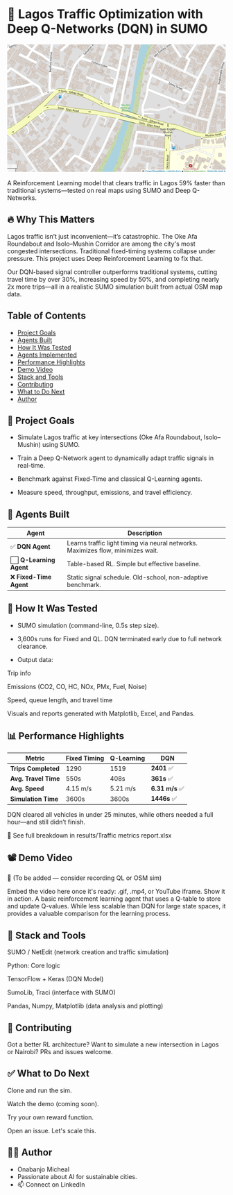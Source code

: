 # 🚦 Lagos Traffic Optimization with Deep Q-Networks (DQN) in SUMO

![Isolo-Egbe Map](https://raw.githubusercontent.com/Onabanjomicheal/Adaptive-Traffic-Signal-DQN/main/isolo_egbe.png)

A Reinforcement Learning model that clears traffic in Lagos 59% faster than traditional systems—tested on real maps using SUMO and Deep Q-Networks.

## 🔥 Why This Matters
Lagos traffic isn’t just inconvenient—it’s catastrophic. The Oke Afa Roundabout and Isolo–Mushin Corridor are among the city's most congested intersections. Traditional fixed-timing systems collapse under pressure. This project uses Deep Reinforcement Learning to fix that.

Our DQN-based signal controller outperforms traditional systems, cutting travel time by over 30%, increasing speed by 50%, and completing nearly 2x more trips—all in a realistic SUMO simulation built from actual OSM map data.

## Table of Contents

- [Project Goals](#project_goals)
- [Agents Built](#agents_built)
- [How It Was Tested](#how_it_was_tested)
- [Agents Implemented](#agents-implemented)
- [Performance Highlights](#performance_highlights)
- [Demo Video](#demo_video)
- [Stack and Tools](#stack_tools)
- [Contributing](#contributing)
- [What to Do Next](#what_to_do_next)
- [Author](#author)

## 🎯 Project Goals
- Simulate Lagos traffic at key intersections (Oke Afa Roundabout, Isolo–Mushin) using SUMO.

- Train a Deep Q-Network agent to dynamically adapt traffic signals in real-time.

- Benchmark against Fixed-Time and classical Q-Learning agents.

- Measure speed, throughput, emissions, and travel efficiency.

## 🧠 Agents Built

| Agent                  | Description                                                                      |
| ---------------------- | -------------------------------------------------------------------------------- |
| ✅ **DQN Agent**        | Learns traffic light timing via neural networks. Maximizes flow, minimizes wait. |
| ⬜ **Q-Learning Agent** | Table-based RL. Simple but effective baseline.                                   |
| ❌ **Fixed-Time Agent** | Static signal schedule. Old-school, non-adaptive benchmark.                      |


## 🧪 How It Was Tested
- SUMO simulation (command-line, 0.5s step size).

- 3,600s runs for Fixed and QL. DQN terminated early due to full network clearance.

- Output data:

Trip info

Emissions (CO2, CO, HC, NOx, PMx, Fuel, Noise)

Speed, queue length, and travel time

Visuals and reports generated with Matplotlib, Excel, and Pandas.

## 📊 Performance Highlights

| Metric               | Fixed Timing | Q-Learning | DQN            |
| -------------------- | ------------ | ---------- | -------------- |
| **Trips Completed**  | 1290         | 1519       | **2401** ✅     |
| **Avg. Travel Time** | 550s         | 408s       | **361s** ✅     |
| **Avg. Speed**       | 4.15 m/s     | 5.21 m/s   | **6.31 m/s** ✅ |
| **Simulation Time**  | 3600s        | 3600s      | **1446s** ✅    |

DQN cleared all vehicles in under 25 minutes, while others needed a full hour—and still didn’t finish.

📁 See full breakdown in results/Traffic metrics report.xlsx

## 📽️ Demo Video
🚧 (To be added — consider recording QL or OSM sim)

Embed the video here once it's ready: .gif, .mp4, or YouTube iframe. Show it in action.
A basic reinforcement learning agent that uses a Q-table to store and update Q-values. While less scalable than DQN for large state spaces, it provides a valuable comparison for the learning process.

## 🧰 Stack and Tools
SUMO / NetEdit (network creation and traffic simulation)

Python: Core logic

TensorFlow + Keras (DQN Model)

SumoLib, Traci (interface with SUMO)

Pandas, Numpy, Matplotlib (data analysis and plotting)


## 🤝 Contributing
Got a better RL architecture? Want to simulate a new intersection in Lagos or Nairobi?
PRs and issues welcome.

## ✅ What to Do Next
Clone and run the sim.

Watch the demo (coming soon).

Try your own reward function.

Open an issue. Let's scale this.

## 👨‍💻 Author
- Onabanjo Micheal
- Passionate about AI for sustainable cities.
- 📫 Connect on LinkedIn
